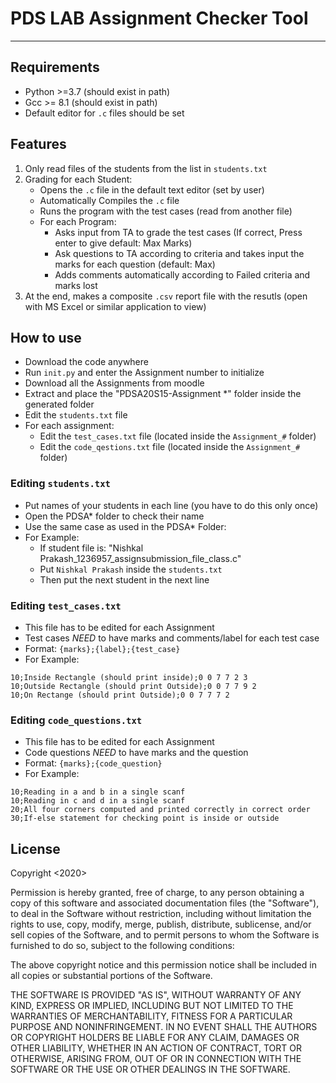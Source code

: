 # PDS LAB Assignment Checker Tool

---
## Requirements
* Python >=3.7 (should exist in path)
* Gcc >= 8.1 (should exist in path)
* Default editor for `.c` files should be set

## Features
1. Only read files of the students from the list in `students.txt`
2. Grading for each Student:
    * Opens the `.c` file in the default text editor (set by user)
    * Automatically Compiles the `.c` file
    * Runs the program with the test cases (read from another file)
    * For each Program:
        - Asks input from TA to grade the test cases (If correct, Press enter to give default: Max Marks)
        - Ask questions to TA according to criteria and takes input the marks for each question (default: Max)
        - Adds comments automatically according to Failed criteria and marks lost
3. At the end, makes a composite `.csv` report file with the resutls (open with MS Excel or similar application to view)

## How to use
* Download the code anywhere
* Run `init.py` and enter the Assignment number to initialize
* Download all the Assignments from moodle
* Extract and place the "PDSA20S15-Assignment *" folder inside the generated folder
* Edit the `students.txt` file
* For each assignment:
    - Edit the `test_cases.txt` file (located inside the `Assignment_#` folder)
    - Edit the `code_qestions.txt` file (located inside the `Assignment_#` folder)

### Editing `students.txt`
- Put names of your students in each line (you have to do this only once)
- Open the PDSA* folder to check their name 
- Use the same case as used in the PDSA* Folder:
- For Example: 
    * If student file is: "Nishkal Prakash_1236957_assignsubmission_file_class.c"
    * Put `Nishkal Prakash` inside the `students.txt`
    * Then put the next student in the next line

### Editing `test_cases.txt`
- This file has to be edited for each Assignment
- Test cases *NEED* to have marks and comments/label for each test case
- Format: `{marks};{label};{test_case}`
- For Example:
```
10;Inside Rectangle (should print inside);0 0 7 7 2 3
10;Outside Rectangle (should print Outside);0 0 7 7 9 2
10;On Rectange (should print Outside);0 0 7 7 7 2
```
### Editing `code_questions.txt`
- This file has to be edited for each Assignment
- Code questions *NEED* to have marks and the question 
- Format: `{marks};{code_question}`
- For Example:
```
10;Reading in a and b in a single scanf
10;Reading in c and d in a single scanf
20;All four corners computed and printed correctly in correct order
30;If-else statement for checking point is inside or outside
```

## License
Copyright <2020> <Nishkal Prakash>

Permission is hereby granted, free of charge, to any person obtaining a copy of this software and associated documentation files (the "Software"), to deal in the Software without restriction, including without limitation the rights to use, copy, modify, merge, publish, distribute, sublicense, and/or sell copies of the Software, and to permit persons to whom the Software is furnished to do so, subject to the following conditions:

The above copyright notice and this permission notice shall be included in all copies or substantial portions of the Software.

THE SOFTWARE IS PROVIDED "AS IS", WITHOUT WARRANTY OF ANY KIND, EXPRESS OR IMPLIED, INCLUDING BUT NOT LIMITED TO THE WARRANTIES OF MERCHANTABILITY, FITNESS FOR A PARTICULAR PURPOSE AND NONINFRINGEMENT. IN NO EVENT SHALL THE AUTHORS OR COPYRIGHT HOLDERS BE LIABLE FOR ANY CLAIM, DAMAGES OR OTHER LIABILITY, WHETHER IN AN ACTION OF CONTRACT, TORT OR OTHERWISE, ARISING FROM, OUT OF OR IN CONNECTION WITH THE SOFTWARE OR THE USE OR OTHER DEALINGS IN THE SOFTWARE.

